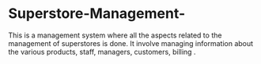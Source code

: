 # Superstore-Management-
This is a management system where all the aspects related to the management of superstores is done. It involve managing information about the various products, staff, managers, customers, billing .
